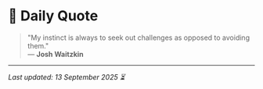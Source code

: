 # 📜 Daily Quote

> "My instinct is always to seek out challenges as opposed to avoiding them."  
> — **Josh Waitzkin**

---

_Last updated: 13 September 2025 ⏳_
